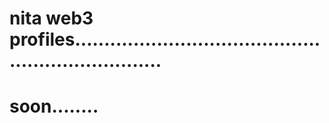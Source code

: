 # nita web3 profiles....................................................................
# soon........
